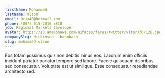 ```yaml
---
firstName: Mohammed
lastName: Olson
email: Orin40@hotmail.com
phone: (807) 015-2016 x818
job: Regional Markets Developer
avatar: https://s3.amazonaws.com/uifaces/faces/twitter/vitor376/128.jpg
companySlug: dickinson---baumbach
slug: mohammed-olson
---
```

Eos totam possimus quis non debitis minus eos. Laborum enim officiis incidunt pariatur pariatur tempore sed labore. Facere quisquam doloribus sed consequatur. Voluptate est ut similique. Esse consequatur repudiandae architecto sed.

